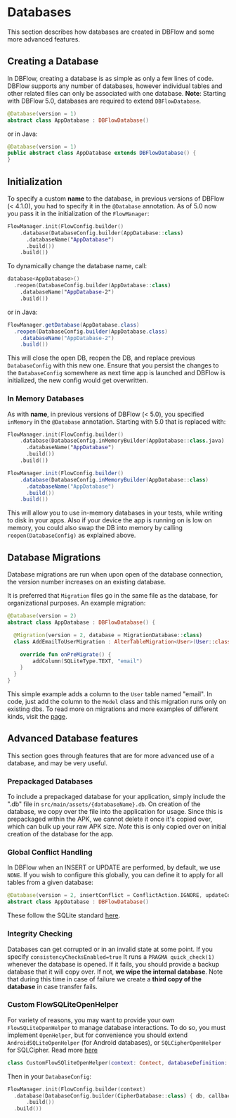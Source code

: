 # Databases

This section describes how databases are created in DBFlow and some more advanced features.

## Creating a Database

In DBFlow, creating a database is as simple as only a few lines of code. DBFlow supports any number of databases, however individual tables and other related files can only be associated with one database. **Note**: Starting with DBFlow 5.0, databases are required to extend `DBFlowDatabase`.

```kotlin
@Database(version = 1)
abstract class AppDatabase : DBFlowDatabase()
```

or in Java:

```java
@Database(version = 1)
public abstract class AppDatabase extends DBFlowDatabase() {
}
```

## Initialization

To specify a custom **name** to the database, in previous versions of DBFlow \(&lt; 4.1.0\), you had to specify it in the `@Database` annotation.
As of 5.0 now you pass it in the initialization of the `FlowManager`:

```kotlin
FlowManager.init(FlowConfig.builder()
    .database(DatabaseConfig.builder(AppDatabase::class)
      .databaseName("AppDatabase")
      .build())
    .build())
```

To dynamically change the database name, call:

```kotlin
database<AppDatabase>()
  .reopen(DatabaseConfig.builder(AppDatabase::class)
    .databaseName("AppDatabase-2")
    .build())
```

or in Java:

```java
FlowManager.getDatabase(AppDatabase.class)
  .reopen(DatabaseConfig.builder(AppDatabase.class)
    .databaseName("AppDatabase-2")
    .build())
```

This will close the open DB, reopen the DB, and replace previous `DatabaseConfig` with this new one. Ensure that you persist the changes to the `DatabaseConfig` somewhere as next time app is launched and DBFlow is initialized, the new config would get overwritten.

### In Memory Databases

As with **name**, in previous versions of DBFlow \(&lt; 5.0\), you specified `inMemory` in the `@Database` annotation. Starting with 5.0 that is replaced with:

```kotlin
FlowManager.init(FlowConfig.builder()
    .database(DatabaseConfig.inMemoryBuilder(AppDatabase::class.java)
      .databaseName("AppDatabase")
      .build())
    .build())
```

```java
FlowManager.init(FlowConfig.builder()
    .database(DatabaseConfig.inMemoryBuilder(AppDatabase::class)
      .databaseName("AppDatabase")
      .build())
    .build())
```

This will allow you to use in-memory databases in your tests, while writing to disk in your apps. Also if your device the app is running on is low on memory, you could also swap the DB into memory by calling `reopen(DatabaseConfig)` as explained above.

## Database Migrations

Database migrations are run when upon open of the database connection, the version number increases on an existing database.

It is preferred that `Migration` files go in the same file as the database, for organizational purposes. An example migration:

```kotlin
@Database(version = 2)
abstract class AppDatabase : DBFlowDatabase() {

  @Migration(version = 2, database = MigrationDatabase::class)
  class AddEmailToUserMigration : AlterTableMigration<User>(User::class.java) {

    override fun onPreMigrate() {
        addColumn(SQLiteType.TEXT, "email")
    }
  }
}
```

This simple example adds a column to the `User` table named "email".
 In code, just add the column to the `Model` class and this migration runs only on existing dbs.
To read more on migrations and more examples of different kinds, visit the [page](migrations.md).

## Advanced Database features

This section goes through features that are for more advanced use of a database, and may be very useful.

### Prepackaged Databases

To include a prepackaged database for your application, simply include the ".db" file in `src/main/assets/{databaseName}.db`.
On creation of the database, we copy over the file into the application for usage.
Since this is prepackaged within the APK, we cannot delete it once it's copied over, which can bulk up your raw APK size.
 _Note_ this is only copied over on initial creation of the database for the app.

### Global Conflict Handling

In DBFlow when an INSERT or UPDATE are performed, by default, we use `NONE`.
 If you wish to configure this globally, you can define it to apply for all tables from a given database:

```kotlin
@Database(version = 2, insertConflict = ConflictAction.IGNORE, updateConflict= ConflictAction.REPLACE)
abstract class AppDatabase : DBFlowDatabase()
```

These follow the SQLite standard [here](https://www.sqlite.org/conflict.html).

### Integrity Checking

Databases can get corrupted or in an invalid state at some point.
If you specify `consistencyChecksEnabled=true` It runs a `PRAGMA quick_check(1)` whenever the database is opened.
If it fails, you should provide a backup database that it will copy over.
If not, **we wipe the internal database**. Note that during this time in case of failure we create a **third copy of the database** in case transfer fails.

### Custom FlowSQLiteOpenHelper

For variety of reasons, you may want to provide your own `FlowSQLiteOpenHelper` to manage database interactions.
 To do so, you must implement `OpenHelper`, but for convenience you should extend `AndroidSQLiteOpenHelper` \(for Android databases\),
  or `SQLCipherOpenHelper` for SQLCipher. Read more [here](../advanced-usage/sqlciphersupport.md)

```kotlin
class CustomFlowSQliteOpenHelper(context: Contect, databaseDefinition: DatabaseDefinition, listener: DatabaseHelperListener) : FlowSQLiteOpenHelper(context, databaseDefinition, listener)
```

Then in your `DatabaseConfig`:

```kotlin
FlowManager.init(FlowConfig.builder(context)
  .database(DatabaseConfig.builder(CipherDatabase::class) { db, callback -> CustomFlowSQliteOpenHelper(db, callback) }
      .build())
  .build())
```

